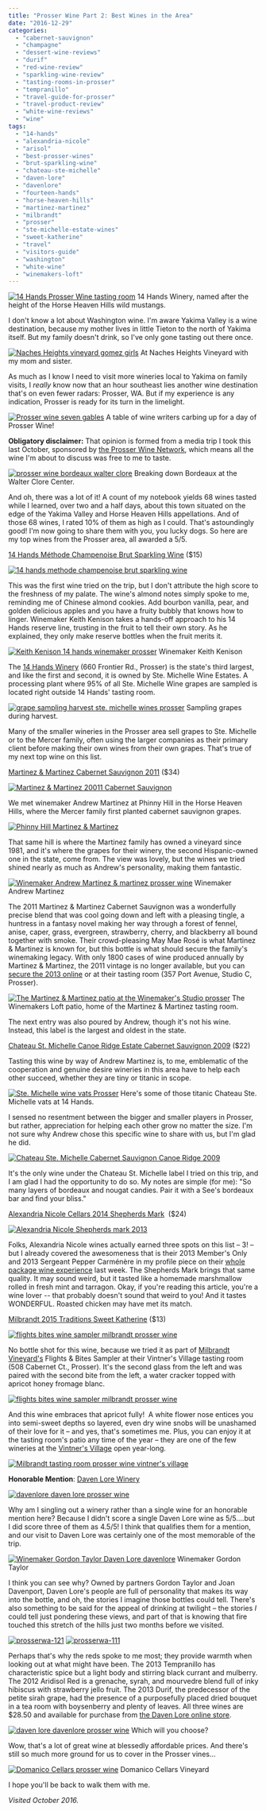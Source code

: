 ```yaml
---
title: "Prosser Wine Part 2: Best Wines in the Area"
date: "2016-12-29"
categories:
  - "cabernet-sauvignon"
  - "champagne"
  - "dessert-wine-reviews"
  - "durif"
  - "red-wine-review"
  - "sparkling-wine-review"
  - "tasting-rooms-in-prosser"
  - "tempranillo"
  - "travel-guide-for-prosser"
  - "travel-product-review"
  - "white-wine-reviews"
  - "wine"
tags:
  - "14-hands"
  - "alexandria-nicole"
  - "arisol"
  - "best-prosser-wines"
  - "brut-sparkling-wine"
  - "chateau-ste-michelle"
  - "daven-lore"
  - "davenlore"
  - "fourteen-hands"
  - "horse-heaven-hills"
  - "martinez-martinez"
  - "milbrandt"
  - "prosser"
  - "ste-michelle-estate-wines"
  - "sweet-katherine"
  - "travel"
  - "visitors-guide"
  - "washington"
  - "white-wine"
  - "winemakers-loft"
---
```





<div class="caption">

[![14 Hands Prosser Wine tasting room](http://s3.amazonaws.com/thegourmez-wpmedia/2016/12/ProsserWA-038-500x334.jpg)](http://s3.amazonaws.com/thegourmez-wpmedia/2016/12/ProsserWA-038.jpg) 14 Hands Winery, named after the height of the Horse Heaven Hills wild mustangs.</div>


I don't know a lot about Washington wine. I'm aware Yakima Valley is a wine destination, because my mother lives in little Tieton to the north of Yakima itself. But my family doesn't drink, so I've only gone tasting out there once.




<div class="caption">

[![Naches Heights vineyard gomez girls](http://s3.amazonaws.com/thegourmez-wpmedia/2016/12/naches-heights-500x334.jpg)](http://s3.amazonaws.com/thegourmez-wpmedia/2016/12/naches-heights.jpg) At Naches Heights Vineyard with my mom and sister.</div>


As much as I know I need to visit more wineries local to Yakima on family visits, I _really_ know now that an hour southeast lies another wine destination that's on even fewer radars: Prosser, WA. But if my experience is any indication, Prosser is ready for its turn in the limelight.




<div class="caption">

[![Prosser wine seven gables](http://s3.amazonaws.com/thegourmez-wpmedia/2016/12/ProsserWA-035-500x405.jpg)](http://s3.amazonaws.com/thegourmez-wpmedia/2016/12/ProsserWA-035.jpg) A table of wine writers carbing up for a day of Prosser Wine!</div>


**Obligatory disclaimer:** That opinion is formed from a media trip I took this last October, sponsored by [the Prosser Wine Network](http://prosserwinenetwork.com/), which means all the wine I'm about to discuss was free to me to taste.




<div class="caption">

[![prosser wine bordeaux walter clore](http://s3.amazonaws.com/thegourmez-wpmedia/2016/12/ProsserWA-244-500x333.jpg)](http://s3.amazonaws.com/thegourmez-wpmedia/2016/12/ProsserWA-244.jpg) Breaking down Bordeaux at the Walter Clore Center.</div>


And oh, there was a lot of it! A count of my notebook yields 68 wines tasted while I learned, over two and a half days, about this town situated on the edge of the Yakima Valley and Horse Heaven Hills appellations. And of those 68 wines, I rated 10% of them as high as I could. That's astoundingly good! I'm now going to share them with you, you lucky dogs. So here are my top wines from the Prosser area, all awarded a 5/5.

[14 Hands Méthode Champenoise Brut Sparkling Wine](https://www.14hands.com/wines/essentials/brut) ($15)

[![14 hands methode champenoise brut sparkling wine](http://s3.amazonaws.com/thegourmez-wpmedia/2016/12/ProsserWA-058-334x500.jpg)](http://s3.amazonaws.com/thegourmez-wpmedia/2016/12/ProsserWA-058.jpg)

This was the first wine tried on the trip, but I don't attribute the high score to the freshness of my palate. The wine's almond notes simply spoke to me, reminding me of Chinese almond cookies. Add bourbon vanilla, pear, and golden delicious apples and you have a fruity bubbly that knows how to linger. Winemaker Keith Kenison takes a hands-off approach to his 14 Hands reserve line, trusting in the fruit to tell their own story. As he explained, they only make reserve bottles when the fruit merits it.




<div class="caption">

[![Keith Kenison 14 hands winemaker prosser](http://s3.amazonaws.com/thegourmez-wpmedia/2016/12/ProsserWA-063-500x333.jpg)](http://s3.amazonaws.com/thegourmez-wpmedia/2016/12/ProsserWA-063.jpg) Winemaker Keith Kenison</div>


The [14 Hands Winery](https://www.14hands.com/our-winery/visit-us) (660 Frontier Rd., Prosser) is the state's third largest, and like the first and second, it is owned by Ste. Michelle Wine Estates. A processing plant where 95% of all Ste. Michelle Wine grapes are sampled is located right outside 14 Hands' tasting room.




<div class="caption">

[![grape sampling harvest ste. michelle wines prosser](http://s3.amazonaws.com/thegourmez-wpmedia/2016/12/ProsserWA-044-407x500.jpg)](http://s3.amazonaws.com/thegourmez-wpmedia/2016/12/ProsserWA-044.jpg) Sampling grapes during harvest.</div>


Many of the smaller wineries in the Prosser area sell grapes to Ste. Michelle or to the Mercer family, often using the larger companies as their primary client before making their own wines from their own grapes. That's true of my next top wine on this list.

[Martinez & Martinez Cabernet Sauvignon 2011](http://www.martinezwine.com/shop/2013-cabernet-sauvignon/) ($34)

[![Martinez & Martinez 20011 Cabernet Sauvignon](http://s3.amazonaws.com/thegourmez-wpmedia/2016/12/ProsserWA-353-334x500.jpg)](http://s3.amazonaws.com/thegourmez-wpmedia/2016/12/ProsserWA-353.jpg)

We met winemaker Andrew Martinez at Phinny Hill in the Horse Heaven Hills, where the Mercer family first planted cabernet sauvignon grapes.

[![Phinny Hill Martinez & Martinez](http://s3.amazonaws.com/thegourmez-wpmedia/2016/12/ProsserWA-349-500x334.jpg)](http://s3.amazonaws.com/thegourmez-wpmedia/2016/12/ProsserWA-349.jpg)

That same hill is where the Martinez family has owned a vineyard since 1981, and it's where the grapes for their winery, the second Hispanic-owned one in the state, come from. The view was lovely, but the wines we tried shined nearly as much as Andrew's personality, making them fantastic.




<div class="caption">

[![Winemaker Andrew Martinez & martinez prosser wine](http://s3.amazonaws.com/thegourmez-wpmedia/2016/12/ProsserWA-356-334x500.jpg)](http://s3.amazonaws.com/thegourmez-wpmedia/2016/12/ProsserWA-356.jpg) Winemaker Andrew Martinez</div>


The 2011 Martinez & Martinez Cabernet Sauvignon was a wonderfully precise blend that was cool going down and left with a pleasing tingle, a huntress in a fantasy novel making her way through a forest of fennel, anise, caper, grass, evergreen, strawberry, cherry, and blackberry all bound together with smoke. Their crowd-pleasing May Mae Rosé is what Martinez & Martinez is known for, but this bottle is what should secure the family's winemaking legacy. With only 1800 cases of wine produced annually by Martinez & Martinez, the 2011 vintage is no longer available, but you can [secure the 2013 online](http://www.martinezwine.com/shop/2013-cabernet-sauvignon/) or at their tasting room (357 Port Avenue, Studio C, Prosser).




<div class="caption">

[![The Martinez & Martinez patio at the Winemaker's Studio prosser](http://s3.amazonaws.com/thegourmez-wpmedia/2016/12/WinemakersStudio2.jpg)](http://s3.amazonaws.com/thegourmez-wpmedia/2016/12/WinemakersStudio2.jpg) The Winemakers Loft patio, home of the Martinez & Martinez tasting room.</div>


The next entry was also poured by Andrew, though it's not his wine. Instead, this label is the largest and oldest in the state.

[Chateau St. Michelle Canoe Ridge Estate Cabernet Sauvignon 2009](https://www.ste-michelle.com/our-wines/2009-canoe-ridge-estate-cabernet-sauvignon) ($22)

Tasting this wine by way of Andrew Martinez is, to me, emblematic of the cooperation and genuine desire wineries in this area have to help each other succeed, whether they are tiny or titanic in scope.




<div class="caption">

[![Ste. Michelle wine vats Prosser](http://s3.amazonaws.com/thegourmez-wpmedia/2016/12/ProsserWA-045-500x351.jpg)](http://s3.amazonaws.com/thegourmez-wpmedia/2016/12/ProsserWA-045.jpg) Here's some of those titanic Chateau Ste. Michelle vats at 14 Hands.</div>


I sensed no resentment between the bigger and smaller players in Prosser, but rather, appreciation for helping each other grow no matter the size. I'm not sure why Andrew chose this specific wine to share with us, but I'm glad he did.

[![Chateau Ste. Michelle Cabernet Sauvignon Canoe Ridge 2009](http://s3.amazonaws.com/thegourmez-wpmedia/2016/12/ProsserWA-355-334x500.jpg)](http://s3.amazonaws.com/thegourmez-wpmedia/2016/12/ProsserWA-355.jpg)

It's the only wine under the Chateau St. Michelle label I tried on this trip, and I am glad I had the opportunity to do so. My notes are simple (for me): "So many layers of bordeaux and nougat candies. Pair it with a See's bordeaux bar and find your bliss."

[Alexandria Nicole Cellars 2014 Shepherds Mark](http://cart.bloyal.com/Alexandria/AlexandriaWebStore/ANCELLARS/ALLWINES/3218/2015_Shepherds_Mark)  ($24)

[![Alexandria Nicole Shepherds mark 2013](http://s3.amazonaws.com/thegourmez-wpmedia/2016/12/ProsserWA-192-334x500.jpg)](http://s3.amazonaws.com/thegourmez-wpmedia/2016/12/ProsserWA-192.jpg)

Folks, Alexandria Nicole wines actually earned three spots on this list – 3! – but I already covered the awesomeness that is their 2013 Member's Only and 2013 Sergeant Pepper Carménère in my profile piece on their [whole package wine experience](http://thegourmez.com/2016/12/19/prosser-wine-alexandria-nicole-cellars/) last week. The Shepherds Mark brings that same quality. It may sound weird, but it tasted like a homemade marshmallow rolled in fresh mint and tarragon. Okay, if you're reading this article, you're a wine lover -- that probably doesn't sound that weird to you! And it tastes WONDERFUL. Roasted chicken may have met its match.

[Milbrandt 2015 Traditions Sweet Katherine](http://shop.milbrandtvineyards.com/product?productid=4141E456-7B2E-41D8-B96A-E52CAEAEB58C) ($13)

[![flights bites wine sampler milbrandt prosser wine](http://s3.amazonaws.com/thegourmez-wpmedia/2016/12/ProsserWA-261-500x334.jpg)](http://s3.amazonaws.com/thegourmez-wpmedia/2016/12/ProsserWA-261.jpg)

No bottle shot for this wine, because we tried it as part of [Milbrandt Vineyard's](http://milbrandtvineyards.com/) Flights & Bites Sampler at their Vintner's Village tasting room (508 Cabernet Ct., Prosser). It's the second glass from the left and was paired with the second bite from the left, a water cracker topped with apricot honey fromage blanc.

[![flights bites wine sampler milbrandt prosser wine](http://s3.amazonaws.com/thegourmez-wpmedia/2016/12/ProsserWA-260-500x334.jpg)](http://s3.amazonaws.com/thegourmez-wpmedia/2016/12/ProsserWA-260.jpg)

And this wine embraces that apricot fully!  A white flower nose entices you into semi-sweet depths so layered, even dry wine snobs will be unashamed of their love for it – and yes, that's sometimes me. Plus, you can enjoy it at the tasting room's patio any time of the year – they are one of the few wineries at the [Vintner's Village](http://prosservintnersvillage.com/) open year-long.

[![Milbrandt tasting room prosser wine vintner's village](http://s3.amazonaws.com/thegourmez-wpmedia/2016/12/ProsserWA-263-500x334.jpg)](http://s3.amazonaws.com/thegourmez-wpmedia/2016/12/ProsserWA-263.jpg)

**Honorable Mention**: [Daven Lore Winery](http://www.davenlore.com/our-wines/)

[![davenlore daven lore prosser wine](http://s3.amazonaws.com/thegourmez-wpmedia/2016/12/ProsserWA-110-500x334.jpg)](http://s3.amazonaws.com/thegourmez-wpmedia/2016/12/ProsserWA-110.jpg)

Why am I singling out a winery rather than a single wine for an honorable mention here? Because I didn't score a single Daven Lore wine as 5/5….but I did score three of them as 4.5/5! I think that qualifies them for a mention, and our visit to Daven Lore was certainly one of the most memorable of the trip.




<div class="caption">

[![Winemaker Gordon Taylor Daven Lore davenlore ](http://s3.amazonaws.com/thegourmez-wpmedia/2016/12/ProsserWA-119-334x500.jpg)](http://s3.amazonaws.com/thegourmez-wpmedia/2016/12/ProsserWA-119.jpg) Winemaker Gordon Taylor</div>


I think you can see why? Owned by partners Gordon Taylor and Joan Davenport, Daven Lore's people are full of personality that makes its way into the bottle, and oh, the stories I imagine those bottles could tell. There's also something to be said for the appeal of drinking at twilight – the stories _I_ could tell just pondering these views, and part of that is knowing that fire touched this stretch of the hills just two months before we visited.

[![prosserwa-121](http://s3.amazonaws.com/thegourmez-wpmedia/2016/12/ProsserWA-121-500x296.jpg)](http://s3.amazonaws.com/thegourmez-wpmedia/2016/12/ProsserWA-121.jpg) [![prosserwa-111](http://s3.amazonaws.com/thegourmez-wpmedia/2016/12/ProsserWA-111-500x339.jpg)](http://s3.amazonaws.com/thegourmez-wpmedia/2016/12/ProsserWA-111.jpg)

Perhaps that's why the reds spoke to me most; they provide warmth when looking out at what might have been. The 2013 Tempranillo has characteristic spice but a light body and stirring black currant and mulberry. The 2012 Aridisol Red is a grenache, syrah, and mourvedre blend full of inky hibiscus with strawberry jello fruit. The 2013 Durif, the predecessor of the petite sirah grape, had the presence of a purposefully placed dried bouquet in a tea room with boysenberry and plenty of leaves. All three wines are $28.50 and available for purchase from [the Daven Lore online store](http://www.davenlore.com/our-wines/).




<div class="caption">

[![daven lore davenlore prosser wine](http://s3.amazonaws.com/thegourmez-wpmedia/2016/12/ProsserWA-122-334x500.jpg)](http://s3.amazonaws.com/thegourmez-wpmedia/2016/12/ProsserWA-122.jpg) Which will you choose?</div>


Wow, that's a lot of great wine at blessedly affordable prices. And there's still so much more ground for us to cover in the Prosser vines…




<div class="caption">

[![Domanico Cellars prosser wine](http://s3.amazonaws.com/thegourmez-wpmedia/2016/12/ProsserWA-150-500x334.jpg)](http://s3.amazonaws.com/thegourmez-wpmedia/2016/12/ProsserWA-150.jpg) Domanico Cellars Vineyard</div>


I hope you'll be back to walk them with me.

_Visited October 2016._

